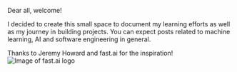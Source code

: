 Dear all, welcome! 

I decided to create this small space to document my learning efforts 
as well as my journey in building projects. You can expect posts related to
machine learning, AI and software engineering in general.

Thanks to Jeremy Howard and fast.ai for the inspiration! 
![Image of fast.ai logo](images/logo.png)

<!--- Posts will appear below this --->